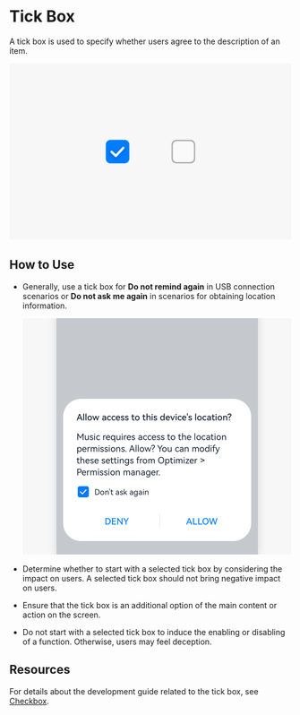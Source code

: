 # Tick Box

A tick box is used to specify whether users agree to the description of an item.


![checkbox](figures/checkbox.png)


## How to Use

- Generally, use a tick box for **Do not remind again** in USB connection scenarios or **Do not ask me again** in scenarios for obtaining location information.

  ![1_en-us_image_0000001568293065.png](figures/1_en-us_image_0000001568293065.png)


- Determine whether to start with a selected tick box by considering the impact on users. A selected tick box should not bring negative impact on users.

- Ensure that the tick box is an additional option of the main content or action on the screen.

- Do not start with a selected tick box to induce the enabling or disabling of a function. Otherwise, users may feel deception.


## Resources

For details about the development guide related to the tick box, see [Checkbox](../../application-dev/reference/arkui-ts/ts-basic-components-checkbox.md).
